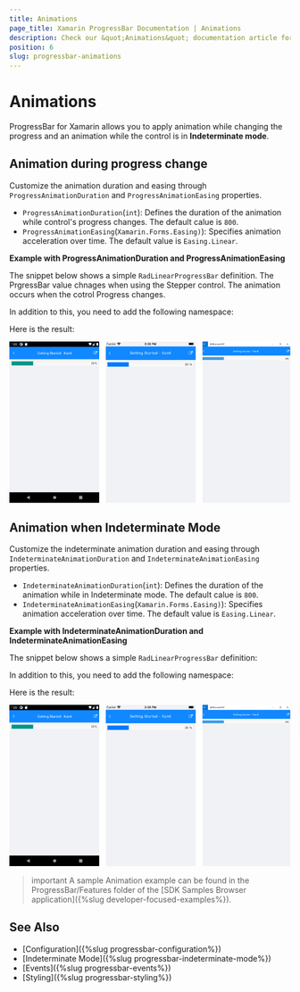 ```yaml
---
title: Animations
page_title: Xamarin ProgressBar Documentation | Animations
description: Check our &quot;Animations&quot; documentation article for Telerik ProgressBar for Xamarin control.
position: 6
slug: progressbar-animations
---
```


# Animations

ProgressBar for Xamarin allows you to apply animation while changing the progress and an animation while the control is in **Indeterminate mode**.  

## Animation during progress change

Customize the animation duration and easing through `ProgressAnimationDuration` and `ProgressAnimationEasing` properties.

* `ProgressAnimationDuration`(`int`): Defines the duration of the animation while control's progress changes. The default calue is `800`.
* `ProgressAnimationEasing`(`Xamarin.Forms.Easing)`): Specifies animation acceleration over time. The default value is `Easing.Linear`.

**Example with ProgressAnimationDuration and ProgressAnimationEasing**

The snippet below shows a simple `RadLinearProgressBar` definition. The PrgressBar value chnages when using the Stepper control. The animation occurs when the cotrol Progress changes.

<snippet id='progressbar-progress-animation-duration-easing'/>

In addition to this, you need to add the following namespace:

<snippet id='xmlns-telerikprimitives'/>

Here is the result:

![ProgressBar Getting Started Example](images/progressbar-getting-started.png)

## Animation when Indeterminate Mode 

Customize the indeterminate animation duration and easing through `IndeterminateAnimationDuration` and `IndeterminateAnimationEasing` properties.

* `IndeterminateAnimationDuration`(`int`): Defines the duration of the animation while in Indeterminate mode. The default calue is `800`.
* `IndeterminateAnimationEasing`(`Xamarin.Forms.Easing)`): Specifies animation acceleration over time. The default value is `Easing.Linear`.

**Example with IndeterminateAnimationDuration and IndeterminateAnimationEasing**

The snippet below shows a simple `RadLinearProgressBar` definition:

<snippet id='progressbar-indeterminate-animation-duration-easing'/>

In addition to this, you need to add the following namespace:

<snippet id='xmlns-telerikprimitives'/>

Here is the result:

![ProgressBar Getting Started Example](images/progressbar-getting-started.png)

>important A sample Animation example can be found in the ProgressBar/Features folder of the [SDK Samples Browser application]({%slug developer-focused-examples%}).

## See Also

- [Configuration]({%slug progressbar-configuration%})
- [Indeterminate Mode]({%slug progressbar-indeterminate-mode%})
- [Events]({%slug progressbar-events%})
- [Styling]({%slug progressbar-styling%})
